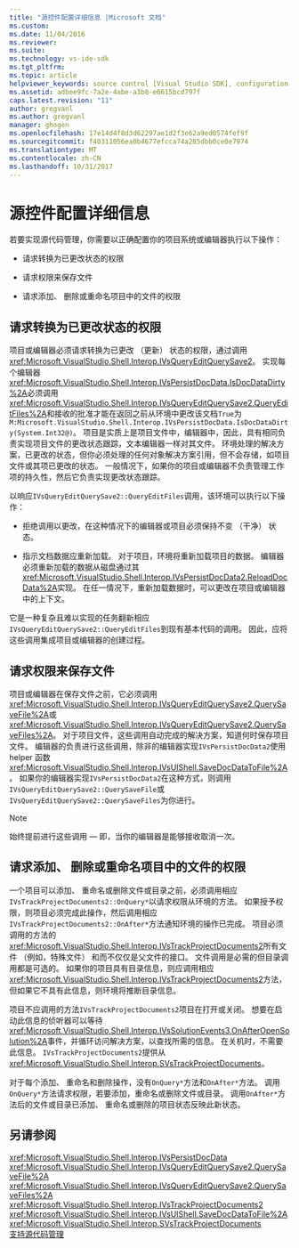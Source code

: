 ```yaml
---
title: "源控件配置详细信息 |Microsoft 文档"
ms.custom: 
ms.date: 11/04/2016
ms.reviewer: 
ms.suite: 
ms.technology: vs-ide-sdk
ms.tgt_pltfrm: 
ms.topic: article
helpviewer_keywords: source control [Visual Studio SDK], configuration details
ms.assetid: adbee9fc-7a2e-4abe-a3b8-e6615bcd797f
caps.latest.revision: "11"
author: gregvanl
ms.author: gregvanl
manager: ghogen
ms.openlocfilehash: 17e14d4f8d3d62297ae1d2f3e62a9ed0574fef9f
ms.sourcegitcommit: f40311056ea0b4677efcca74a285dbb0ce0e7974
ms.translationtype: MT
ms.contentlocale: zh-CN
ms.lasthandoff: 10/31/2017
---
```

# <a name="source-control-configuration-details"></a>源控件配置详细信息
若要实现源代码管理，你需要以正确配置你的项目系统或编辑器执行以下操作：  
  
-   请求转换为已更改状态的权限  
  
-   请求权限来保存文件  
  
-   请求添加、 删除或重命名项目中的文件的权限  
  
## <a name="request-permission-to-transition-to-changed-state"></a>请求转换为已更改状态的权限  
 项目或编辑器必须请求转换为已更改 （更新） 状态的权限，通过调用<xref:Microsoft.VisualStudio.Shell.Interop.IVsQueryEditQuerySave2>。 实现每个编辑器<xref:Microsoft.VisualStudio.Shell.Interop.IVsPersistDocData.IsDocDataDirty%2A>必须调用<xref:Microsoft.VisualStudio.Shell.Interop.IVsQueryEditQuerySave2.QueryEditFiles%2A>和接收的批准才能在返回之前从环境中更改该文档`True`为`M:Microsoft.VisualStudio.Shell.Interop.IVsPersistDocData.IsDocDataDirty(System.Int32@)`。 项目是实质上是项目文件中，编辑器中，因此，具有相同负责实现项目文件的更改状态跟踪，文本编辑器一样对其文件。 环境处理的解决方案，已更改的状态，但你必须处理的任何对象解决方案引用，但不会存储，如项目文件或其项已更改的状态。 一般情况下，如果你的项目或编辑器不负责管理工作项的持久性，然后它负责实现更改状态跟踪。  
  
 以响应`IVsQueryEditQuerySave2::QueryEditFiles`调用，该环境可以执行以下操作：  
  
-   拒绝调用以更改，在这种情况下的编辑器或项目必须保持不变 （干净） 状态。  
  
-   指示文档数据应重新加载。 对于项目，环境将重新加载项目的数据。 编辑器必须重新加载的数据从磁盘通过其<xref:Microsoft.VisualStudio.Shell.Interop.IVsPersistDocData2.ReloadDocData%2A>实现。 在任一情况下，重新加载数据时，可以更改在项目或编辑器中的上下文。  
  
 它是一种复杂且难以实现的任务翻新相应`IVsQueryEditQuerySave2::QueryEditFiles`到现有基本代码的调用。 因此，应将这些调用集成项目或编辑器的创建过程。  
  
## <a name="request-permission-to-save-a-file"></a>请求权限来保存文件  
 项目或编辑器在保存文件之前，它必须调用<xref:Microsoft.VisualStudio.Shell.Interop.IVsQueryEditQuerySave2.QuerySaveFile%2A>或<xref:Microsoft.VisualStudio.Shell.Interop.IVsQueryEditQuerySave2.QuerySaveFiles%2A>。 对于项目文件，这些调用自动完成的解决方案，知道何时保存项目文件。 编辑器的负责进行这些调用，除非的编辑器实现`IVsPersistDocData2`使用 helper 函数<xref:Microsoft.VisualStudio.Shell.Interop.IVsUIShell.SaveDocDataToFile%2A>。 如果你的编辑器实现`IVsPersistDocData2`在这种方式，则调用`IVsQueryEditQuerySave2::QuerySaveFile`或`IVsQueryEditQuerySave2::QuerySaveFiles`为你进行。  
  
> [!NOTE]
>  始终提前进行这些调用 — 即，当你的编辑器是能够接收取消一次。  
  
## <a name="request-permission-to-add-remove-or-rename-files-in-the-project"></a>请求添加、 删除或重命名项目中的文件的权限  
 一个项目可以添加、 重命名或删除文件或目录之前，必须调用相应`IVsTrackProjectDocuments2::OnQuery*`以请求权限从环境的方法。 如果授予权限，则项目必须完成此操作，然后调用相应`IVsTrackProjectDocuments2::OnAfter*`方法通知环境的操作已完成。 项目必须调用的方法的<xref:Microsoft.VisualStudio.Shell.Interop.IVsTrackProjectDocuments2>所有文件 （例如，特殊文件） 和而不仅仅是父文件的接口。 文件调用是必需的但目录调用都是可选的。 如果你的项目具有目录信息，则应调用相应<xref:Microsoft.VisualStudio.Shell.Interop.IVsTrackProjectDocuments2>方法，但如果它不具有此信息，则环境将推断目录信息。  
  
 项目不应调用的方法`IVsTrackProjectDocuments2`项目在打开或关闭。 想要在启动此信息的侦听器可以等待<xref:Microsoft.VisualStudio.Shell.Interop.IVsSolutionEvents3.OnAfterOpenSolution%2A>事件，并循环访问解决方案，以查找所需的信息。 在关机时，不需要此信息。 `IVsTrackProjectDocuments2`提供从<xref:Microsoft.VisualStudio.Shell.Interop.SVsTrackProjectDocuments>。  
  
 对于每个添加、 重命名和删除操作，没有`OnQuery*`方法和`OnAfter*`方法。 调用`OnQuery*`方法请求权限，若要添加，重命名或删除文件或目录。 调用`OnAfter*`方法后的文件或目录已添加、 重命名或删除的项目状态反映此新状态。  
  
## <a name="see-also"></a>另请参阅  
 <xref:Microsoft.VisualStudio.Shell.Interop.IVsPersistDocData>   
 <xref:Microsoft.VisualStudio.Shell.Interop.IVsQueryEditQuerySave2.QuerySaveFile%2A>   
 <xref:Microsoft.VisualStudio.Shell.Interop.IVsQueryEditQuerySave2.QuerySaveFiles%2A>   
 <xref:Microsoft.VisualStudio.Shell.Interop.IVsTrackProjectDocuments2>   
 <xref:Microsoft.VisualStudio.Shell.Interop.IVsUIShell.SaveDocDataToFile%2A>   
 <xref:Microsoft.VisualStudio.Shell.Interop.SVsTrackProjectDocuments>   
 [支持源代码管理](../../extensibility/internals/supporting-source-control.md)